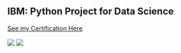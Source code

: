 ## IBM: Python Project for Data Science  



[See my Certification Here ](https://www.coursera.org/account/accomplishments/verify/5GDCTQW6EW7K)



<img align="center"  src="https://user-images.githubusercontent.com/20420538/126313106-1c2da348-af0f-4876-83d0-5c6923c74890.JPG">

<img align="center"  src="https://user-images.githubusercontent.com/20420538/126309913-901fa42b-8260-40ca-9cee-ccbda952a5b4.png">
